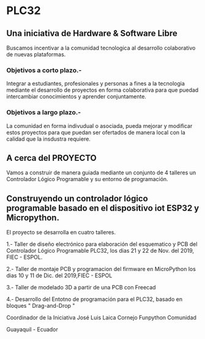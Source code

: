 # PLC32

## Una iniciativa de Hardware & Software Libre

Buscamos incentivar a la comunidad tecnologica al desarrollo colaborativo de nuevas plataformas. 

### Objetivos a corto plazo.-

Integrar a estudiantes, profesionales y personas a fines a la tecnologia mediante el desarrollo de proyectos en forma colaborativa para que puedad intercambiar conocimientos y aprender conjuntamente. 

### Objetivos a largo plazo.-

La comunidad en forma indivudual o asociada, pueda mejorar y modificar estos proyectos para que puedan ser ofertados de manera local con la calidad que la insdustra requiere. 

## A cerca del PROYECTO
Vamos a construir de manera guiada mediante un conjunto de 4 talleres un Controlador Lógico Programable y su entorno de programación. 

## Construyendo un controlador lógico programable basado en el dispositivo iot ESP32 y Micropython. 


El proyecto se desarrolla en cuatro talleres. 

1.- Taller de diseño electrónico para elaboración del esquematico y PCB del Controlador Lógico Programable PLC32, los dias 21 y 22 de Nov. del 2019, FIEC - ESPOL.

2.- Taller de montaje PCB y programacion del firmware en MicroPython los dias 10 y 11 de Dic. del 2019,FIEC - ESPOL

3.- Taller de modelado 3D a partir de una PCB con Freecad

4.- Desarrollo del Entotno de programación para el PLC32, basado en bloques " Drag-and-Drop "

Coordinador de la Iniciativa
José Luis Laica Cornejo
Funpython Comunidad

Guayaquil - Ecuador 
